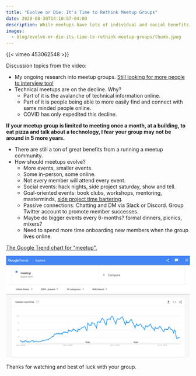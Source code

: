 ```yaml
---
title: "Evolve or Die: It's Time to Rethink Meetup Groups"
date: 2020-08-30T14:10:57-04:00
description: While meetups have lots of individual and social benefits, many have not evolved and are on a declining trajectory. In today’s video we’ll ponder as to the causes of this decline and how you can evolve your own meetup group to not only survive, but thrive.
images:
  - blog/evolve-or-die-its-time-to-rethink-meetup-groups/thumb.jpeg
---
```


{{< vimeo 453062548 >}}

Discussion topics from the video:

* My ongoing research into meetup groups. [Still looking for more people to interview too!](http://mikezornek.com/posts/2020/8/help-me-with-an-introduction-to-your-meetup-organizer/)
* Technical meetups are on the decline. Why?
	* Part of it is the avalanche of technical information online.
	* Part of it is people being able to more easily find and connect with same minded people online.
	* COVID has only expedited this decline.

**If your meetup group is limited to meeting once a month, at a building, to eat pizza and talk about a technology, I fear your group may not be around in 5 more years.**

* There are still a ton of great benefits from a running a meetup community.
* How should meetups evolve?
	* More events, smaller events.
	* Some in-person, some online.
	* Not every member will attend every event.
	* Social events: hack nights, side project saturday, show and tell.
	* Goal-oriented events: book clubs, workshops, mentoring, masterminds, [side project time bartering](http://mikezornek.com/posts/2020/8/bartering-with-other-developers-on-side-projects/).
	* Passive connections: Chatting and DM via Slack or Discord. Group Twitter account to promote member successes.
	* Maybe do bigger events every 6-months? formal dinners, picnics, mixers?
	* Need to spend more time onboarding new members when the group lives online.

[The Google Trend chart for "meetup".](https://trends.google.com/trends/explore?date=all&q=meetup)

![Chart of Google Trends for the word meetup since 2004.](chart.png)

Thanks for watching and best of luck with your group.